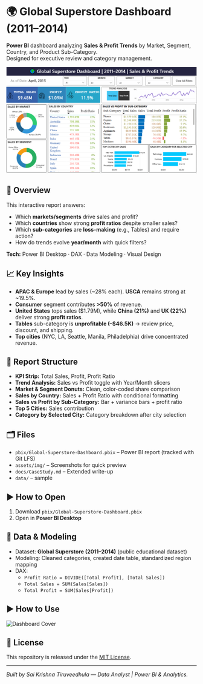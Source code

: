 # 🌍 Global Superstore Dashboard (2011–2014)

**Power BI** dashboard analyzing **Sales & Profit Trends** by Market, Segment, Country, and Product Sub-Category.  
Designed for executive review and category management.

![Dashboard Cover](assets/img/Global-Superstore-Dashboard-Overiew.PNG)

## 🔎 Overview
This interactive report answers:
- Which **markets/segments** drive sales and profit?
- Which **countries** show strong **profit ratios** despite smaller sales?
- Which **sub-categories** are **loss-making** (e.g., Tables) and require action?
- How do trends evolve **year/month** with quick filters?

**Tech:** Power BI Desktop · DAX · Data Modeling · Visual Design

## 📈 Key Insights
- **APAC & Europe** lead by sales (~28% each). **USCA** remains strong at ~19.5%.
- **Consumer** segment contributes **>50%** of revenue.
- **United States** tops sales ($1.79M), while **China (21%)** and **UK (22%)** deliver strong **profit ratios**.
- **Tables** sub-category is **unprofitable (–$46.5K)** → review price, discount, and shipping.
- **Top cities** (NYC, LA, Seattle, Manila, Philadelphia) drive concentrated revenue.

## 🧭 Report Structure
- **KPI Strip:** Total Sales, Profit, Profit Ratio
- **Trend Analysis:** Sales vs Profit toggle with Year/Month slicers
- **Market & Segment Donuts:** Clean, color-coded share comparison
- **Sales by Country:** Sales + Profit Ratio with conditional formatting
- **Sales vs Profit by Sub-Category:** Bar + variance bars + profit ratio
- **Top 5 Cities:** Sales contribution
- **Category by Selected City:** Category breakdown after city selection

## 🗂 Files
- `pbix/Global-Superstore-Dashboard.pbix` – Power BI report (tracked with Git LFS)
- `assets/img/` – Screenshots for quick preview
- `docs/CaseStudy.md` – Extended write-up
- `data/` – sample

## ▶️ How to Open
1. Download `pbix/Global-Superstore-Dashboard.pbix`
2. Open in **Power BI Desktop**

## 🧱 Data & Modeling
- Dataset: **Global Superstore (2011–2014)** (public educational dataset)
- Modeling: Cleaned categories, created date table, standardized region mapping
- DAX:
  - `Profit Ratio = DIVIDE([Total Profit], [Total Sales])`
  - `Total Sales = SUM(Sales[Sales])`
  - `Total Profit = SUM(Sales[Profit])`

## ▶️ How to Use
![Dashboard Cover](assets/how-to-use/how-to-use.gif)

## 📜 License
This repository is released under the [MIT License](LICENSE).

---

*Built by Sai Krishna Tiruveedhula — Data Analyst | Power BI & Analytics.*





